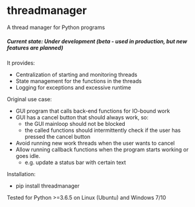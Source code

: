 # threadmanager
A thread manager for Python programs

##### Current state: Under development (beta - used in production, but new features are planned)


It provides:  
  * Centralization of starting and monitoring threads  
  * State management for the functions in the threads  
  * Logging for exceptions and excessive runtime  
  
Original use case:  
  * GUI program that calls back-end functions for IO-bound work  
  * GUI has a cancel button that should always work, so:  
    * the GUI mainloop should not be blocked  
    * the called functions should intermittently check if the user has pressed the cancel button  
  * Avoid running new work threads when the user wants to cancel  
  * Allow running callback functions when the program starts working or goes idle.  
    * e.g. update a status bar with certain text  
  
Installation:  
  * pip install threadmanager  
  
Tested for Python >=3.6.5 on Linux (Ubuntu) and Windows 7/10
